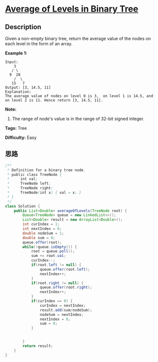# [Average of Levels in Binary Tree][title]

## Description

Given a non-empty binary tree, return the average value of the nodes on each level in the form of an array.

**Example 1:**  

    Input:
        3
       / \
      9  20
        /  \
       15   7
    Output: [3, 14.5, 11]
    Explanation:
    The average value of nodes on level 0 is 3,  on level 1 is 14.5, and on level 2 is 11. Hence return [3, 14.5, 11].

**Note:**  

1. The range of node's value is in the range of 32-bit signed integer.

**Tags:** Tree

**Difficulty:** Easy

## 思路

``` java
/**
 * Definition for a binary tree node.
 * public class TreeNode {
 *     int val;
 *     TreeNode left;
 *     TreeNode right;
 *     TreeNode(int x) { val = x; }
 * }
 */
class Solution {
    public List<Double> averageOfLevels(TreeNode root) {
        Queue<TreeNode> queue = new LinkedList<>();
        List<Double> result = new ArrayList<Double>();
        int curIndex = 1;
        int nextIndex = 0;
        double nodeSum = 1;
        double sum = 0;
        queue.offer(root);
        while(!queue.isEmpty()) {
            root = queue.poll();
            sum += root.val;
            curIndex--;
            if(root.left != null) {
                queue.offer(root.left);
                nextIndex++;
            }
            if(root.right != null) {
                queue.offer(root.right);
                nextIndex++;
            }
            if(curIndex == 0) {
                curIndex = nextIndex;
                result.add(sum/nodeSum);
                nodeSum = nextIndex;
                nextIndex = 0;
                sum = 0; 
            }

            
        }
        return result;
    }
}
```

[title]: https://leetcode.com/problems/average-of-levels-in-binary-tree
